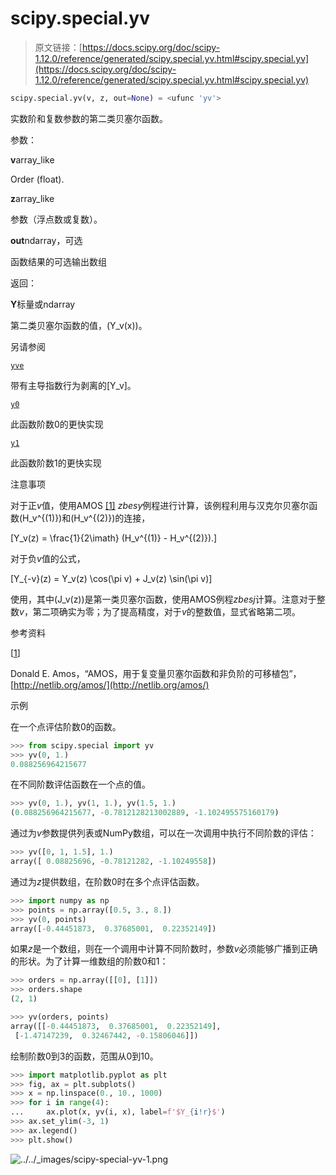 # scipy.special.yv

> 原文链接：[https://docs.scipy.org/doc/scipy-1.12.0/reference/generated/scipy.special.yv.html#scipy.special.yv](https://docs.scipy.org/doc/scipy-1.12.0/reference/generated/scipy.special.yv.html#scipy.special.yv)

```py
scipy.special.yv(v, z, out=None) = <ufunc 'yv'>
```

实数阶和复数参数的第二类贝塞尔函数。

参数：

**v**array_like

Order (float).

**z**array_like

参数（浮点数或复数）。

**out**ndarray，可选

函数结果的可选输出数组

返回：

**Y**标量或ndarray

第二类贝塞尔函数的值，\(Y_v(x)\)。

另请参阅

[`yve`](scipy.special.yve.html#scipy.special.yve "scipy.special.yve")

带有主导指数行为剥离的\[Y_v\]。

[`y0`](scipy.special.y0.html#scipy.special.y0 "scipy.special.y0")

此函数阶数0的更快实现

[`y1`](scipy.special.y1.html#scipy.special.y1 "scipy.special.y1")

此函数阶数1的更快实现

注意事项

对于正*v*值，使用AMOS [[1]](#rd6542c6a2e15-1) *zbesy*例程进行计算，该例程利用与汉克尔贝塞尔函数\(H_v^{(1)}\)和\(H_v^{(2)}\)的连接，

\[Y_v(z) = \frac{1}{2\imath} (H_v^{(1)} - H_v^{(2)}).\]

对于负*v*值的公式，

\[Y_{-v}(z) = Y_v(z) \cos(\pi v) + J_v(z) \sin(\pi v)\]

使用，其中\(J_v(z)\)是第一类贝塞尔函数，使用AMOS例程*zbesj*计算。注意对于整数*v*，第二项确实为零；为了提高精度，对于*v*的整数值，显式省略第二项。

参考资料

[[1](#id1)]

Donald E. Amos，“AMOS，用于复变量贝塞尔函数和非负阶的可移植包”，[http://netlib.org/amos/](http://netlib.org/amos/)

示例

在一个点评估阶数0的函数。

```py
>>> from scipy.special import yv
>>> yv(0, 1.)
0.088256964215677 
```

在不同阶数评估函数在一个点的值。

```py
>>> yv(0, 1.), yv(1, 1.), yv(1.5, 1.)
(0.088256964215677, -0.7812128213002889, -1.102495575160179) 
```

通过为*v*参数提供列表或NumPy数组，可以在一次调用中执行不同阶数的评估：

```py
>>> yv([0, 1, 1.5], 1.)
array([ 0.08825696, -0.78121282, -1.10249558]) 
```

通过为*z*提供数组，在阶数0时在多个点评估函数。

```py
>>> import numpy as np
>>> points = np.array([0.5, 3., 8.])
>>> yv(0, points)
array([-0.44451873,  0.37685001,  0.22352149]) 
```

如果*z*是一个数组，则在一个调用中计算不同阶数时，参数*v*必须能够广播到正确的形状。为了计算一维数组的阶数0和1：

```py
>>> orders = np.array([[0], [1]])
>>> orders.shape
(2, 1) 
```

```py
>>> yv(orders, points)
array([[-0.44451873,  0.37685001,  0.22352149],
 [-1.47147239,  0.32467442, -0.15806046]]) 
```

绘制阶数0到3的函数，范围从0到10。

```py
>>> import matplotlib.pyplot as plt
>>> fig, ax = plt.subplots()
>>> x = np.linspace(0., 10., 1000)
>>> for i in range(4):
...     ax.plot(x, yv(i, x), label=f'$Y_{i!r}$')
>>> ax.set_ylim(-3, 1)
>>> ax.legend()
>>> plt.show() 
```

![../../_images/scipy-special-yv-1.png](../Images/dc4ddb6251de1de71e517da648e975d8.png)
